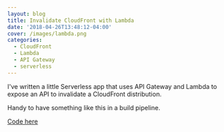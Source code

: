 ```yaml
---
layout: blog
title: Invalidate CloudFront with Lambda
date: '2018-04-26T13:48:12-04:00'
cover: /images/lambda.png
categories:
  - CloudFront
  - Lambda
  - API Gateway
  - serverless
---
```

I've written a little Serverless app that uses API Gateway and Lambda to expose an API to invalidate a CloudFront distribution.

Handy to have something like this in a build pipeline.

[Code here](https://github.com/marksteele/serverless-invalidate-cf)
